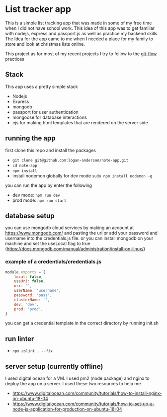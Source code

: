 # List tracker app

This is a simple list tracking app that was made in some of my free time when I did not have school work. This idea of this app was to get familiar with nodejs, express and passport.js as well as practice my backend skills. The Idea for the app came to me when I needed a place for my family to store and look at christmas lists online.

This project as for most of my recent projects I try to follow to the [git-flow](https://www.atlassian.com/git/tutorials/comparing-workflows/gitflow-workflow) practices 
## Stack

This app uses a pretty simple stack

* Nodejs
* Express
* mongodb
* passport for user authentication
* mongoose for database interactions
* ejs for making html templates that are rendered on the server side


## running the app

first clone this repo and install the packages

* `git clone git@github.com:logan-anderson/note-app.git`
* `cd note-app`
* `npm install`
* install nodemon globally for dev mode `sudo npm install nodemon -g`

you can run the app by enter the following

* dev mode: `npm run dev`
* prod mode: `npm run start`

## database setup

you can use mongodb cloud services by making an account at <https://www.mongodb.com/> and pasting the uri or add your password and username into the credentials.js file. or you can install mongodb on your machine and set the useLocal flag to true (<https://docs.mongodb.com/manual/administration/install-on-linux/>)

### example of a credentials/credentials.js

``` javascript
module.exports = {
    local: false,
    useUri: false,
    uri: '',
    userName: 'username',
    password: 'pass',
    clusterName: '',
    dev: 'dev',
    prod: 'prod',
}
```

you can get a credential template in the correct directory by running init.sh

## run linter

* `npx eslint . --fix`

## server setup (currently offline)

I used digital ocean for a VM. I  used pm2 (node package) and nginx to deploy the app on a server. I used these two resources to help me

* <https://www.digitalocean.com/community/tutorials/how-to-install-nginx-on-ubuntu-18-04>
* <https://www.digitalocean.com/community/tutorials/how-to-set-up-a-node-js-application-for-production-on-ubuntu-18-04>
